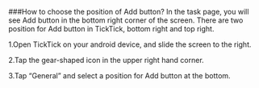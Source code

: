 ###How to choose the position of Add button?
In the task page, you will see Add button in the bottom right corner of the screen. There are two position for Add button in TickTick, bottom right and top right.

1.Open TickTick on your android device, and slide the screen to the right.

2.Tap the gear-shaped icon in the upper right hand corner.

3.Tap “General” and select a position for Add button at the bottom. 
